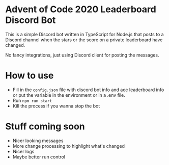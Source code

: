 # Advent of Code 2020 Leaderboard Discord Bot
This is a simple Discord bot written in TypeScript for Node.js that posts to a Discord channel when the stars or the
score on a private leaderboard have changed.

No fancy integrations, just using Discord client for posting the messages.
# How to use
- Fill in the `config.json` file with discord bot info and aoc leaderboard info or put the variable in the environment or in a .env file.
- Run `npm run start`
- Kill the process if you wanna stop the bot
# Stuff coming soon
- Nicer looking messages
- More change processing to highlight what's changed
- Nicer logs
- Maybe better run control
